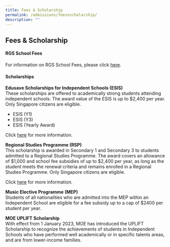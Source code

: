 ```yaml
---
title: Fees & Scholarship
permalink: /admissions/feesnscholarship/
description: ""
---
```

## Fees & Scholarship

#### RGS School Fees

For information on RGS School Fees, please click [here](/files/2023_Sch_fees.pdf).

#### Scholarships

**Edusave Scholarships for Independent Schools (ESIS)** <br>
These scholarships are offered to academically strong students attending independent schools. The award value of the ESIS is up to $2,400 per year. Only Singapore citizens are eligible.  

*   ESIS (Y1)
*   ESIS (Y3)
*   ESIS (Yearly Award)

Click [here](https://www.moe.gov.sg/financial-matters/awards-scholarships/edusave-scholarships-independent) for more information.

**Regional Studies Programme (RSP)** <br>
This scholarship is awarded in Secondary 1 and Secondary 3 to students admitted to a Regional Studies Programme. The award covers an allowance of $1,000 and school fee subsidies of up to $2,400 per year, as long as the student meets the renewal criteria and remains enrolled in a Regional Studies Programme. Only Singapore citizens are eligible.  
  
Click [here](https://www.moe.gov.sg/financial-matters/awards-scholarships/programme-scholarships) for more information.

**Music Elective Programme (MEP)** <br>
Students of all nationalities who are admitted into the MEP within an Independent School are eligible for a fee subsidy up to a cap of $2400 per student per year.  
  
**MOE UPLIFT Scholarship** <br>
With effect from 1 January 2023, MOE has introduced the UPLIFT Scholarship to recognize the achievements of students in Independent Schools who have performed well academically or in specific talents areas, and are from lower-income families.

